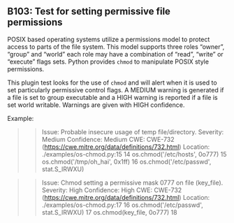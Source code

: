 ## B103: Test for setting permissive file permissions

POSIX based operating systems utilize a permissions model to protect
access to parts of the file system. This model supports three roles
“owner”, “group” and “world” each role may have a combination of “read”,
“write” or “execute” flags sets. Python provides `chmod` to manipulate
POSIX style permissions.

This plugin test looks for the use of `chmod` and will alert when it is
used to set particularly permissive control flags. A MEDIUM warning is
generated if a file is set to group executable and a HIGH warning is
reported if a file is set world writable. Warnings are given with HIGH
confidence.

Example:

>> Issue: Probable insecure usage of temp file/directory.
Severity: Medium   Confidence: Medium
CWE: CWE-732 (https://cwe.mitre.org/data/definitions/732.html)
Location: ./examples/os-chmod.py:15
14  os.chmod('/etc/hosts', 0o777)
15  os.chmod('/tmp/oh_hai', 0x1ff)
16  os.chmod('/etc/passwd', stat.S_IRWXU)

>> Issue: Chmod setting a permissive mask 0777 on file (key_file).
Severity: High   Confidence: High
CWE: CWE-732 (https://cwe.mitre.org/data/definitions/732.html)
Location: ./examples/os-chmod.py:17
16  os.chmod('/etc/passwd', stat.S_IRWXU)
17  os.chmod(key_file, 0o777)
18